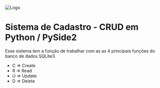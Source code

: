 ![Logo](https://github.com/tiaonazario/SistemaCadastro_CRUD_PySide2/blob/main/imagens/svg/logo.svg)
# Sistema de Cadastro - CRUD em Python / PySide2
Esse sistema tem a função de trabalhar com as as 4 principais funções do banco de dados SQLite3.
* C => Create
* R => Read
* U => Update
* D => Delete
